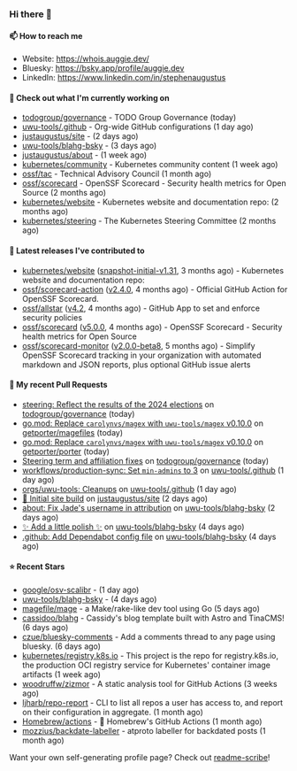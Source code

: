 ### Hi there 👋

#### 📫 How to reach me

- Website: https://whois.auggie.dev/
- Bluesky: https://bsky.app/profile/auggie.dev
- LinkedIn: https://www.linkedin.com/in/stephenaugustus

#### 👷 Check out what I'm currently working on

- [todogroup/governance](https://github.com/todogroup/governance) - TODO Group Governance (today)
- [uwu-tools/.github](https://github.com/uwu-tools/.github) - Org-wide GitHub configurations (1 day ago)
- [justaugustus/site](https://github.com/justaugustus/site) -  (2 days ago)
- [uwu-tools/blahg-bsky](https://github.com/uwu-tools/blahg-bsky) -  (3 days ago)
- [justaugustus/about](https://github.com/justaugustus/about) -  (1 week ago)
- [kubernetes/community](https://github.com/kubernetes/community) - Kubernetes community content (1 week ago)
- [ossf/tac](https://github.com/ossf/tac) - Technical Advisory Council (1 month ago)
- [ossf/scorecard](https://github.com/ossf/scorecard) - OpenSSF Scorecard - Security health metrics for Open Source (2 months ago)
- [kubernetes/website](https://github.com/kubernetes/website) - Kubernetes website and documentation repo:  (2 months ago)
- [kubernetes/steering](https://github.com/kubernetes/steering) - The Kubernetes Steering Committee (2 months ago)

#### 🔭 Latest releases I've contributed to

- [kubernetes/website](https://github.com/kubernetes/website) ([snapshot-initial-v1.31](https://github.com/kubernetes/website/releases/tag/snapshot-initial-v1.31), 3 months ago) - Kubernetes website and documentation repo: 
- [ossf/scorecard-action](https://github.com/ossf/scorecard-action) ([v2.4.0](https://github.com/ossf/scorecard-action/releases/tag/v2.4.0), 4 months ago) - Official GitHub Action for OpenSSF Scorecard.
- [ossf/allstar](https://github.com/ossf/allstar) ([v4.2](https://github.com/ossf/allstar/releases/tag/v4.2), 4 months ago) - GitHub App to set and enforce security policies
- [ossf/scorecard](https://github.com/ossf/scorecard) ([v5.0.0](https://github.com/ossf/scorecard/releases/tag/v5.0.0), 4 months ago) - OpenSSF Scorecard - Security health metrics for Open Source
- [ossf/scorecard-monitor](https://github.com/ossf/scorecard-monitor) ([v2.0.0-beta8](https://github.com/ossf/scorecard-monitor/releases/tag/v2.0.0-beta8), 5 months ago) - Simplify OpenSSF Scorecard tracking in your organization with automated markdown and JSON reports, plus optional GitHub issue alerts

#### 🔨 My recent Pull Requests

- [steering: Reflect the results of the 2024 elections](https://github.com/todogroup/governance/pull/357) on [todogroup/governance](https://github.com/todogroup/governance) (today)
- [go.mod: Replace `carolynvs/magex` with `uwu-tools/magex` v0.10.0](https://github.com/getporter/magefiles/pull/45) on [getporter/magefiles](https://github.com/getporter/magefiles) (today)
- [go.mod: Replace `carolynvs/magex` with `uwu-tools/magex` v0.10.0](https://github.com/getporter/porter/pull/3270) on [getporter/porter](https://github.com/getporter/porter) (today)
- [Steering term and affiliation fixes](https://github.com/todogroup/governance/pull/355) on [todogroup/governance](https://github.com/todogroup/governance) (today)
- [workflows/production-sync: Set `min-admins` to 3](https://github.com/uwu-tools/.github/pull/53) on [uwu-tools/.github](https://github.com/uwu-tools/.github) (1 day ago)
- [orgs/uwu-tools: Cleanups](https://github.com/uwu-tools/.github/pull/52) on [uwu-tools/.github](https://github.com/uwu-tools/.github) (1 day ago)
- [🚀 Initial site build](https://github.com/justaugustus/site/pull/1) on [justaugustus/site](https://github.com/justaugustus/site) (2 days ago)
- [about: Fix Jade&#39;s username in attribution](https://github.com/uwu-tools/blahg-bsky/pull/18) on [uwu-tools/blahg-bsky](https://github.com/uwu-tools/blahg-bsky) (2 days ago)
- [✨ Add a little polish ✨](https://github.com/uwu-tools/blahg-bsky/pull/17) on [uwu-tools/blahg-bsky](https://github.com/uwu-tools/blahg-bsky) (4 days ago)
- [.github: Add Dependabot config file](https://github.com/uwu-tools/blahg-bsky/pull/14) on [uwu-tools/blahg-bsky](https://github.com/uwu-tools/blahg-bsky) (4 days ago)

#### ⭐ Recent Stars

- [google/osv-scalibr](https://github.com/google/osv-scalibr) -  (1 day ago)
- [uwu-tools/blahg-bsky](https://github.com/uwu-tools/blahg-bsky) -  (4 days ago)
- [magefile/mage](https://github.com/magefile/mage) - a Make/rake-like dev tool using Go (5 days ago)
- [cassidoo/blahg](https://github.com/cassidoo/blahg) - Cassidy&#39;s blog template built with Astro and TinaCMS! (6 days ago)
- [czue/bluesky-comments](https://github.com/czue/bluesky-comments) - Add a comments thread to any page using bluesky. (6 days ago)
- [kubernetes/registry.k8s.io](https://github.com/kubernetes/registry.k8s.io) - This project is the repo for registry.k8s.io, the production OCI registry service for Kubernetes&#39; container image artifacts (1 week ago)
- [woodruffw/zizmor](https://github.com/woodruffw/zizmor) - A static analysis tool for GitHub Actions (3 weeks ago)
- [ljharb/repo-report](https://github.com/ljharb/repo-report) - CLI to list all repos a user has access to, and report on their configuration in aggregate. (1 month ago)
- [Homebrew/actions](https://github.com/Homebrew/actions) - 🚀 Homebrew&#39;s GitHub Actions (1 month ago)
- [mozzius/backdate-labeller](https://github.com/mozzius/backdate-labeller) - atproto labeller for backdated posts (1 month ago)



Want your own self-generating profile page? Check out [readme-scribe](https://github.com/muesli/readme-scribe)!
